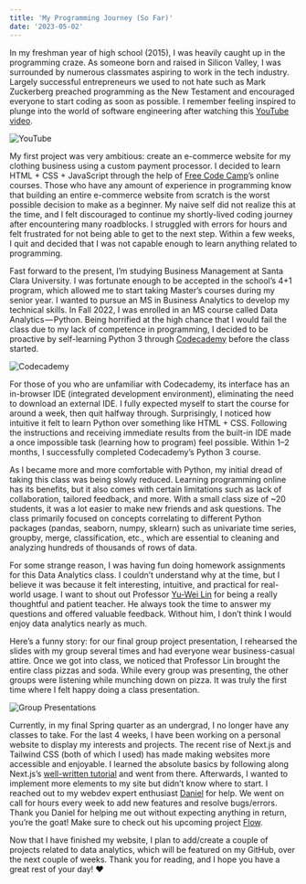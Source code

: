 ```yaml
---
title: 'My Programming Journey (So Far)'
date: '2023-05-02'
---
```


In my freshman year of high school (2015), I was heavily caught up in the programming craze. As someone born and raised in Silicon Valley, I was surrounded by numerous classmates aspiring to work in the tech industry. Largely successful entrepreneurs we used to not hate such as Mark Zuckerberg preached programming as the New Testament and encouraged everyone to start coding as soon as possible. I remember feeling inspired to plunge into the world of software engineering after watching this [YouTube video](https://www.youtube.com/watch?v=nKIu9yen5nc).

![YouTube](https://cehs.unl.edu/tlte/techedge/cse/thumbnail_what-most-schools-dont-teach-video2.jpg "What Most Schools Don't Teach - Code.org")

My first project was very ambitious: create an e-commerce website for my clothing business using a custom payment processor. I decided to learn HTML + CSS + JavaScript through the help of [Free Code Camp](https://www.freecodecamp.org/)’s online courses. Those who have any amount of experience in programming know that building an entire e-commerce website from scratch is the worst possible decision to make as a beginner. My naive self did not realize this at the time, and I felt discouraged to continue my shortly-lived coding journey after encountering many roadblocks. I struggled with errors for hours and felt frustrated for not being able to get to the next step. Within a few weeks, I quit and decided that I was not capable enough to learn anything related to programming.

Fast forward to the present, I’m studying Business Management at Santa Clara University. I was fortunate enough to be accepted in the school’s 4+1 program, which allowed me to start taking Master’s courses during my senior year. I wanted to pursue an MS in Business Analytics to develop my technical skills. In Fall 2022, I was enrolled in an MS course called Data Analytics — Python. Being horrified at the high chance that I would fail the class due to my lack of competence in programming, I decided to be proactive by self-learning Python 3 through [Codecademy](https://www.codecademy.com/) before the class started. 

![Codecademy](https://cdn-images-1.medium.com/v2/resize:fit:1600/1*FEtZccRA2OPHpn32bX5Q_A.png "Codecademy - Python 3 Course")

For those of you who are unfamiliar with Codecademy, its interface has an in-browser IDE (integrated development environment), eliminating the need to download an external IDE. I fully expected myself to start the course for around a week, then quit halfway through. Surprisingly, I noticed how intuitive it felt to learn Python over something like HTML + CSS. Following the instructions and receiving immediate results from the built-in IDE made a once impossible task (learning how to program) feel possible. Within 1–2 months, I successfully completed Codecademy’s Python 3 course.

As I became more and more comfortable with Python, my initial dread of taking this class was being slowly reduced. Learning programming online has its benefits, but it also comes with certain limitations such as lack of collaboration, tailored feedback, and more. With a small class size of ~20 students, it was a lot easier to make new friends and ask questions. The class primarily focused on concepts correlating to different Python packages (pandas, seaborn, numpy, sklearn) such as univariate time series, groupby, merge, classification, etc., which are essential to cleaning and analyzing hundreds of thousands of rows of data.

For some strange reason, I was having fun doing homework assignments for this Data Analytics class. I couldn’t understand why at the time, but I believe it was because it felt interesting, intuitive, and practical for real-world usage. I want to shout out Professor [Yu-Wei Lin](https://www.scu.edu/business/isa/faculty/lin/) for being a really thoughtful and patient teacher. He always took the time to answer my questions and offered valuable feedback. Without him, I don’t think I would enjoy data analytics nearly as much. 

Here’s a funny story: for our final group project presentation, I rehearsed the slides with my group several times and had everyone wear business-casual attire. Once we got into class, we noticed that Professor Lin brought the entire class pizzas and soda. While every group was presenting, the other groups were listening while munching down on pizza. It was truly the first time where I felt happy doing a class presentation.

![Group Presentations](https://cdn.discordapp.com/attachments/663146570765566003/1103122971691864074/b6b1a8e9-8087-45d0-b3d0-9df3acc1d414.JPG "The Group Presentation Day")

Currently, in my final Spring quarter as an undergrad, I no longer have any classes to take. For the last 4 weeks, I have been working on a personal website to display my interests and projects. The recent rise of Next.js and Tailwind CSS (both of which I used) has made making websites more accessible and enjoyable. I learned the absolute basics by following along Next.js’s [well-written tutorial](https://nextjs.org/learn/basics/create-nextjs-app) and went from there. Afterwards, I wanted to implement more elements to my site but didn’t know where to start. I reached out to my webdev expert enthusiast [Daniel](https://twitter.com/d2ac__) for help. We went on call for hours every week to add new features and resolve bugs/errors. Thank you Daniel for helping me out without expecting anything in return, you’re the goat! Make sure to check out his upcoming project [Flow](https://www.flowapp.so/).

Now that I have finished my website, I plan to add/create a couple of projects related to data analytics, which will be featured on my GitHub, over the next couple of weeks. Thank you for reading, and I hope you have a great rest of your day! ❤️






